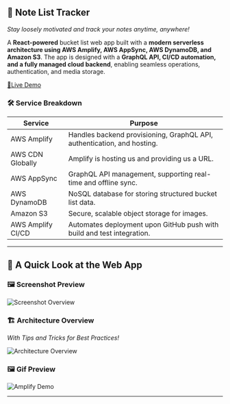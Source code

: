 ## 🎯 Note List Tracker

*Stay loosely motivated and track your notes anytime, anywhere!*    

A **React-powered** bucket list web app built with a **modern serverless architecture using AWS Amplify, AWS AppSync, AWS DynamoDB, and Amazon S3**. The app is designed with a **GraphQL API, CI/CD automation, and a fully managed cloud backend**, enabling seamless operations, authentication, and media storage. 

[🚀Live Demo](https://main.d1csowoyngmi4f.amplifyapp.com/)


### 🛠 Service Breakdown

| Service             | Purpose                                                                 |
|---------------------|-------------------------------------------------------------------------|
| AWS Amplify         | Handles backend provisioning, GraphQL API, authentication, and hosting. |
| AWS CDN Globally    | Amplify is hosting us and providing us a URL.                           |
| AWS AppSync         | GraphQL API management, supporting real-time and offline sync.          |
| AWS DynamoDB        | NoSQL database for storing structured bucket list data.                 |
| Amazon S3           | Secure, scalable object storage for images.                             |
| AWS Amplify CI/CD   | Automates deployment upon GitHub push with build and test integration.  |

---

## 📝 A Quick Look at the Web App

### 🖼️ Screenshot Preview

![Screenshot Overview](Img/Amplify.jpeg)



### 🏗️ Architecture Overview  
*With Tips and Tricks for Best Practices!*

![Architecture Overview](Architecture/Architecture.jpeg)



### 🖼️ Gif Preview

![Amplify Demo](SimulationVideo/Amplify-React-FullStack.gif)

---



